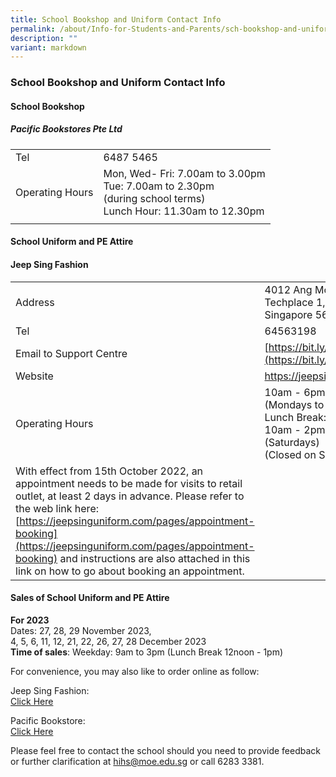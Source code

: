 ```yaml
---
title: School Bookshop and Uniform Contact Info
permalink: /about/Info-for-Students-and-Parents/sch-bookshop-and-uniform/
description: ""
variant: markdown
---
```

### **School Bookshop and Uniform Contact Info**

#### **School Bookshop**

##### **Pacific Bookstores Pte Ltd**

|  |  |
|---|---|
| Tel  | 6487 5465   |
| Operating Hours   | Mon, Wed- Fri: 7.00am to 3.00pm <br> Tue: 7.00am to 2.30pm <br>(during school terms) <br> Lunch Hour: 11.30am to 12.30pm  |
|  |  |

#### **School Uniform and PE Attire**

#### **Jeep Sing Fashion** 


|  |  |
|---|---|
| Address|  4012 Ang Mo Kio Ave 10  Techplace 1, #01-09  Singapore 569628 |
|  Tel   |  64563198 |
|  Email to Support Centre                                                                                                                                  |          <!-- /\* Font Definitions \*/ @font-face {font-family:"Cambria Math"; panose-1:2 4 5 3 5 4 6 3 2 4; mso-font-charset:0; mso-generic-font-family:roman; mso-font-pitch:variable; mso-font-signature:-536869121 1107305727 33554432 0 415 0;} @font-face {font-family:DengXian; panose-1:2 1 6 0 3 1 1 1 1 1; mso-font-alt:等线; mso-font-charset:134; mso-generic-font-family:auto; mso-font-pitch:variable; mso-font-signature:-1610612033 953122042 22 0 262159 0;} @font-face {font-family:Calibri; panose-1:2 15 5 2 2 2 4 3 2 4; mso-font-charset:0; mso-generic-font-family:swiss; mso-font-pitch:variable; mso-font-signature:-469750017 -1073732485 9 0 511 0;} @font-face {font-family:"\\@DengXian"; panose-1:2 1 6 0 3 1 1 1 1 1; mso-font-charset:134; mso-generic-font-family:auto; mso-font-pitch:auto; mso-font-signature:0 0 0 0 0 0;} /\* Style Definitions \*/ p.MsoNormal, li.MsoNormal, div.MsoNormal {mso-style-unhide:no; mso-style-qformat:yes; mso-style-parent:""; margin:0in; mso-pagination:widow-orphan; font-size:11.0pt; font-family:"Calibri",sans-serif; mso-fareast-font-family:DengXian; mso-fareast-theme-font:minor-fareast;} a:link, span.MsoHyperlink {mso-style-priority:99; color:#0563C1; text-decoration:underline; text-underline:single;} a:visited, span.MsoHyperlinkFollowed {mso-style-noshow:yes; mso-style-priority:99; color:#954F72; mso-themecolor:followedhyperlink; text-decoration:underline; text-underline:single;} .MsoChpDefault {mso-style-type:export-only; mso-default-props:yes; font-size:10.0pt; mso-ansi-font-size:10.0pt; mso-bidi-font-size:10.0pt;} @page WordSection1 {size:8.5in 11.0in; margin:1.0in 1.0in 1.0in 1.0in; mso-header-margin:.5in; mso-footer-margin:.5in; mso-paper-source:0;} div.WordSection1 {page:WordSection1;} --> [https://bit.ly/JSFSUPPORT](https://bit.ly/JSFSUPPORT) |
|  Website |  https://jeepsinguniform.com |
| Operating Hours   |   10am - 6pm <br> (Mondays to Friday) <br> Lunch Break: 1pm to 2pm <br> 10am - 2pm <br> (Saturdays) <br> (Closed on Sunday &amp; PH) |
|         <!-- /\* Font Definitions \*/ @font-face {font-family:"Cambria Math"; panose-1:2 4 5 3 5 4 6 3 2 4; mso-font-charset:0; mso-generic-font-family:roman; mso-font-pitch:variable; mso-font-signature:-536869121 1107305727 33554432 0 415 0;} @font-face {font-family:DengXian; panose-1:2 1 6 0 3 1 1 1 1 1; mso-font-alt:等线; mso-font-charset:134; mso-generic-font-family:auto; mso-font-pitch:variable; mso-font-signature:-1610612033 953122042 22 0 262159 0;} @font-face {font-family:Calibri; panose-1:2 15 5 2 2 2 4 3 2 4; mso-font-charset:0; mso-generic-font-family:swiss; mso-font-pitch:variable; mso-font-signature:-469750017 -1073732485 9 0 511 0;} @font-face {font-family:"\\@DengXian"; panose-1:2 1 6 0 3 1 1 1 1 1; mso-font-charset:134; mso-generic-font-family:auto; mso-font-pitch:auto; mso-font-signature:0 0 0 0 0 0;} /\* Style Definitions \*/ p.MsoNormal, li.MsoNormal, div.MsoNormal {mso-style-unhide:no; mso-style-qformat:yes; mso-style-parent:""; margin:0in; mso-pagination:widow-orphan; font-size:11.0pt; font-family:"Calibri",sans-serif; mso-fareast-font-family:DengXian; mso-fareast-theme-font:minor-fareast;} a:link, span.MsoHyperlink {mso-style-priority:99; color:#0563C1; text-decoration:underline; text-underline:single;} a:visited, span.MsoHyperlinkFollowed {mso-style-noshow:yes; mso-style-priority:99; color:#954F72; mso-themecolor:followedhyperlink; text-decoration:underline; text-underline:single;} .MsoChpDefault {mso-style-type:export-only; mso-default-props:yes; font-size:10.0pt; mso-ansi-font-size:10.0pt; mso-bidi-font-size:10.0pt;} @page WordSection1 {size:8.5in 11.0in; margin:1.0in 1.0in 1.0in 1.0in; mso-header-margin:.5in; mso-footer-margin:.5in; mso-paper-source:0;} div.WordSection1 {page:WordSection1;} --> With effect from 15th October 2022, an appointment needs to be made for visits to retail outlet, at least 2 days in advance. Please refer to the web link here: [https://jeepsinguniform.com/pages/appointment-booking](https://jeepsinguniform.com/pages/appointment-booking) and instructions are also attached in this link on how to go about booking an appointment.

#### **Sales of School Uniform and PE Attire**
**For 2023** <br>
Dates: 27, 28, 29 November 2023, <br>
            4, 5, 6, 11, 12, 21, 22, 26, 27, 28 December 2023 <br>
**Time of sales**: Weekday: 9am to 3pm (Lunch Break 12noon - 1pm) <br>

For convenience, you may also like to order online as follow: <br>

Jeep Sing Fashion: <br>
[ Click Here](https://jeepsinguniform.com/) <br>

Pacific Bookstore: <br>
[Click Here](https://www.pacificbookstores.com/ )<br>

Please feel free to contact the school should you need to provide feedback or further clarification at hihs@moe.edu.sg or call 6283 3381.



